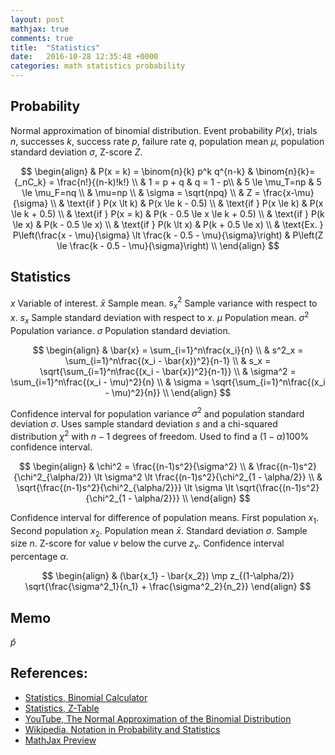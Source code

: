 ```yaml
---
layout: post
mathjax: true
comments: true
title:  "Statistics"
date:   2016-10-28 12:35:48 +0000
categories: math statistics probability
---
```

## Probability

Normal approximation of binomial distribution.
Event probability $P(x)$, trials $n$, successes $k$, success rate $p$, failure rate $q$,
population mean $\mu$, population standard deviation $\sigma$, Z-score $Z$.

$$
\begin{align}
& P(x = k) = \binom{n}{k} p^k q^{n-k} & \binom{n}{k}= {_nC_k} = \frac{n!}{(n-k)!k!} \\
& 1 = p + q & q = 1 - p\\
& 5 \le \mu_T=np & 5 \le \mu_F=nq \\
& \mu=np \\
& \sigma = \sqrt{npq}  \\
& Z = \frac{x-\mu}{\sigma} \\
& \text{if } P(x \lt k) & P(x \le k - 0.5) \\
& \text{if } P(x \le k) & P(x \le k + 0.5) \\
& \text{if } P(x = k) & P(k - 0.5 \le x \le k + 0.5) \\
& \text{if } P(k \le x) & P(k - 0.5 \le x) \\
& \text{if } P(k \lt x) & P(k + 0.5 \le x) \\
& \text{Ex. } P\left(\frac{x - \mu}{\sigma} \lt \frac{k - 0.5 - \mu}{\sigma}\right) & P\left(Z \le \frac{k - 0.5 - \mu}{\sigma}\right) \\
\end{align}
$$

## Statistics

$x$ Variable of interest.
$\bar{x}$ Sample mean.
$s^2_x$ Sample variance with respect to $x$.
$s_x$ Sample standard deviation with respect to $x$.
$\mu$ Population mean.
$\sigma^2$ Population variance.
$\sigma$ Population standard deviation.

$$
\begin{align}
& \bar{x} = \sum_{i=1}^n\frac{x_i}{n} \\
& s^2_x = \sum_{i=1}^n\frac{(x_i - \bar{x})^2}{n-1} \\
& s_x = \sqrt{\sum_{i=1}^n\frac{(x_i - \bar{x})^2}{n-1}} \\
& \sigma^2 = \sum_{i=1}^n\frac{(x_i - \mu)^2}{n} \\
& \sigma = \sqrt{\sum_{i=1}^n\frac{(x_i - \mu)^2}{n}} \\
\end{align}
$$

Confidence interval for population variance $\sigma^2$ and population standard deviation $\sigma$.
Uses sample standard deviation $s$ and a chi-squared distribution $\chi^2$ with $n-1$ degrees of freedom.
Used to find a $(1-\alpha)100\%$ confidence interval.

$$
\begin{align}
& \chi^2 = \frac{(n-1)s^2}{\sigma^2} \\
& \frac{(n-1)s^2}{\chi^2_{\alpha/2}} \lt \sigma^2 \lt \frac{(n-1)s^2}{\chi^2_{1 - \alpha/2}} \\
& \sqrt{\frac{(n-1)s^2}{\chi^2_{\alpha/2}}} \lt \sigma \lt \sqrt{\frac{(n-1)s^2}{\chi^2_{1 - \alpha/2}}} \\
\end{align}
$$

Confidence interval for difference of population means.  First population $x_1$.  Second population $x_2$.  Population mean $\bar{x}$.  Standard deviation $\sigma$.  Sample size $n$.  Z-score for value $v$ below the curve $z_v$.  Confidence interval percentage $\alpha$.

$$
\begin{align}
& (\bar{x_1} - \bar{x_2}) \mp z_{(1-\alpha/2)} \sqrt{\frac{\sigma^2_1}{n_1} + \frac{\sigma^2_2}{n_2}}
\end{align}
$$

## Memo

$\hat{p}$ 

## References:

- [Statistics, Binomial Calculator][statistics-binomial-calculator]
- [Statistics, Z-Table][statistics-z-table]
- [YouTube, The Normal Approximation of the Binomial Distribution][youtube-normal-binomial]
- [Wikipedia, Notation in Probability and Statistics][wikipedia-notation]
- [MathJax Preview][mathjax-preview]

[statistics-binomial-calculator]: http://stattrek.com/online-calculator/binomial.aspx
[statistics-z-table]: http://www.sjsu.edu/faculty/gerstman/EpiInfo/z-table.htm
[youtube-normal-binomial]: https://www.youtube.com/watch?v=k9nRcadQYsU
[wikipedia-notation]: https://en.wikipedia.org/wiki/Notation_in_probability_and_statistics
[mathjax-preview]: https://cdn.mathjax.org/mathjax/latest/test/sample-dynamic-2.html

